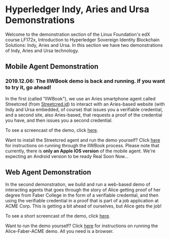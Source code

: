 # Hyperledger Indy, Aries and Ursa Demonstrations

Welcome to the demonstration section of the Linux Foundation's edX course LF172x, Introduction to Hyperledger Sovereign Identity Blockchain Solutions: Indy, Aries and Ursa. In this section we have two demonstrations of Indy, Aries and Ursa technology.

## Mobile Agent Demonstration

### 2019.12.06: The IIWBook demo is back and running. If you want to try it, go ahead!

In the first (called "IIWBook"), we use an Aries smartphone agent called Streetcred (from [Streetcred.id](Streetcred.id)) to interact with an Aries-based website (with Indy and Ursa embedded, of course) that issues you a verifiable credential, and a second site, also Aries-based, that requests a proof of the credential you have, and then issues you a second credential.

To see a screencast of the demo, click [here](https://youtu.be/bZrWAsD42-I).

Want to install the Streetcred agent and run the demo yourself?  Click [here](https://vonx.io/how_to/iiwbook) for instructions on running through the IIWBook process. Please note that currently, there is **only an Apple IOS version** of the mobile agent. We're expecting an Android version to be ready Real Soon Now...

## Web Agent Demonstration

In the second demonstration, we build and run a web-based demo of interacting agents that goes through the story of Alice getting proof of her degree from Faber College in the form of a verifiable credential, and then using the verifiable credential in a proof that is part of a job application at ACME Corp. This is getting a bit ahead of ourselves, but Alice gets the job!

To see a short screencast of the demo, click [here](https://youtu.be/5EA-jqkvn4I).

Want to run the demo yourself?  Click [here](https://github.com/cloudcompass/ToIPLabs/blob/master/src/indy-material/nodejs/README.md) for instructions on running the Alice-Faber-ACME demo. All you need is a browser.
